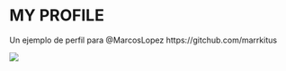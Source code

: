 <h1>MY PROFILE</h1>

<p>Un ejemplo de perfil para @MarcosLopez https://gitchub.com/marrkitus</p>

<img src="https://raw.githubusercontent.com/sammorozov/sammorozov/54bbf285a35bb3246827eed2a8e7ae833b59fd69/assets/github-snake.svg">

